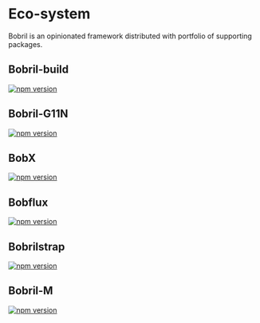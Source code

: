 # Eco-system

Bobril is an opinionated framework distributed with portfolio of supporting packages.

## Bobril-build

[![npm version](https://badge.fury.io/js/bobril-build.svg)](https://badge.fury.io/js/bobril-build)

## Bobril-G11N

[![npm version](https://badge.fury.io/js/bobril-g11n.svg)](https://badge.fury.io/js/bobril-g11n)

## BobX

[![npm version](https://badge.fury.io/js/bobx.svg)](https://badge.fury.io/js/bobx)

## Bobflux

[![npm version](https://badge.fury.io/js/bobflux.svg)](https://badge.fury.io/js/bobflux)

## Bobrilstrap

[![npm version](https://badge.fury.io/js/bobrilstrap.svg)](https://badge.fury.io/js/bobrilstrap)

## Bobril-M

[![npm version](https://badge.fury.io/js/bobril-m.svg)](https://badge.fury.io/js/bobril-m)
